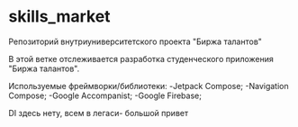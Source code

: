 # skills_market
Репозиторий внутриуниверситетского проекта "Биржа талантов"

В этой ветке отслеживается разработка студенческого приложения "Биржа талантов".

Используемые фреймворки/библиотеки:
-Jetpack Compose;
-Navigation Compose;
-Google Accompanist;
-Google Firebase;






















DI здесь нету, всем в легаси- большой привет
